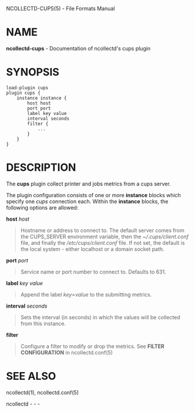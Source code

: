 NCOLLECTD-CUPS(5) - File Formats Manual

# NAME

**ncollectd-cups** - Documentation of ncollectd's cups plugin

# SYNOPSIS

	load-plugin cups
	plugin cups {
	    instance instance {
	        host host
	        port port
	        label key value
	        interval seconds
	        filter {
	            ...
	        }
	    }
	}

# DESCRIPTION

The **cups** plugin collect printer and jobs metrics from a cups server.

The plugin configuration consists of one or more **instance** blocks which
specify one *cups* connection each.
Within the **instance** blocks, the following options are allowed:

**host** *host*

> Hostname or address to connect to.
> The default server comes from the CUPS\_SERVER environment variable,
> then the *~/.cups/client.conf* file, and finally the
> */etc/cups/client.conf* file.
> If not set, the default is the local system - either localhost or
> a domain socket path.

**port** *port*

> Service name or port number to connect to.
> Defaults to 631.

**label** *key* *value*

> Append the label *key*=*value* to the submitting metrics.

**interval** *seconds*

> Sets the interval (in seconds) in which the values will be collected from
> this instance.

**filter**

> Configure a filter to modify or drop the metrics.
> See **FILTER CONFIGURATION** in
> ncollectd.conf(5)

# SEE ALSO

ncollectd(1),
ncollectd.conf(5)

ncollectd - - -

